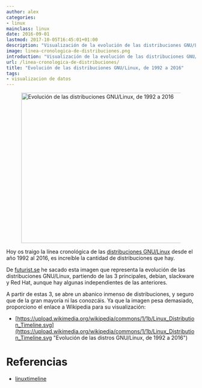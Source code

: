 ```yaml
---
author: alex
categories:
- linux
mainclass: linux
date: 2016-09-01
lastmod: 2017-10-05T16:45:01+01:00
description: "Visualización de la evolución de las distribuciones GNU/Linux"
image: linea-cronologica-de-distribuciones.png
introduction: "Visualización de la evolución de las distribuciones GNU/Linux"
url: /linea-cronologica-de-distribuciones/
title: "Evolución de las distribuciones GNU/Linux, de 1992 a 2016"
tags:
- visualizacion de datos
---
```


<figure>
    <img sizes="(min-width: 800px) 800px, 100vw" on="tap:lightbox1" role="button" tabindex="0" layout="responsive" src="/img/linea-cronologica-de-distribuciones.png" alt="Evolución de las distribuciones GNU/Linux, de 1992 a 2016" title="Evolución de las distribuciones GNU/Linux, de 1992 a 2016" width="800" height="400"></img>
</figure>

Hoy os traigo la línea cronológica de las [distribuciones GNU/Linux](/categories/linux/ "Artículos sobre linux") desde el año 1992 al 2016, es increíble la cantidad de distribuciones que hay.

De <a target="_blank" href="http://futurist.se/gldt/">futurist.se</a> he sacado esta imagen que representa la evolución de las distribuciones GNU/Linux, partiendo de las 3 principales, debian, slackware y Red Hat, aunque hay algunas independientes de las anteriores.

<!--more--><!--ad-->

A partir de estas 3, se abre un abanico inmenso de distribuciones, y seguro que de la gran mayoría ni las conozcáis. Ya que la imagen pesa demasiado, proporciono el enlace a Wikipedia para su visualización:

- [https://upload.wikimedia.org/wikipedia/commons/1/1b/Linux_Distribution_Timeline.svg](https://upload.wikimedia.org/wikipedia/commons/1/1b/Linux_Distribution_Timeline.svg "Evolución de las distros GNU/Linux, de 1992 a 2016")

# Referencias

- [linuxtimeline](https://github.com/konimex/linuxtimeline "Repositorio en Github de LinuxTimeline")
